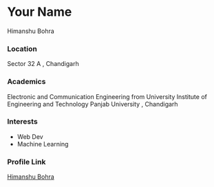 # Your Name
Himanshu Bohra


### Location
Sector 32 A , Chandigarh

### Academics

Electronic and Communication Engineering from University Institute of Engineering and Technology Panjab University , Chandigarh

### Interests

- Web Dev
- Machine Learning

### Profile Link

[Himanshu Bohra](https://github.com/himanshubohra13)
